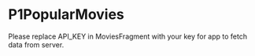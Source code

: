 # P1PopularMovies
Please replace API_KEY in MoviesFragment with your key for app to fetch data from server.
